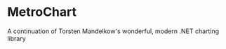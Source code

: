 MetroChart
==========

A continuation of Torsten Mandelkow's wonderful, modern .NET charting library
